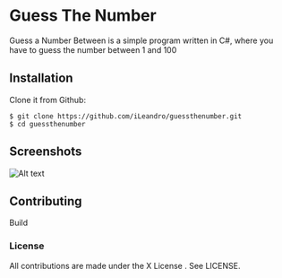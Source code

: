 # Guess The Number
Guess a Number Between is a simple program written in C#, where you have to guess the number between 1 and 100




## Installation
Clone it from Github:

```
$ git clone https://github.com/iLeandro/guessthenumber.git
$ cd guessthenumber
```




## Screenshots
![Alt text](https://i.imgur.com/ZjXhSEt.png "Test")




## Contributing
Build 




### License
All contributions are made under the X License . See LICENSE.